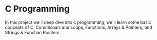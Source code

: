# C Programming

In this project we'll deep dive into c programming, we'll learn some basic concepts of C, Conditionals and Loops, Functions, Arrays & Pointers, and Strings & Function Pointers.

